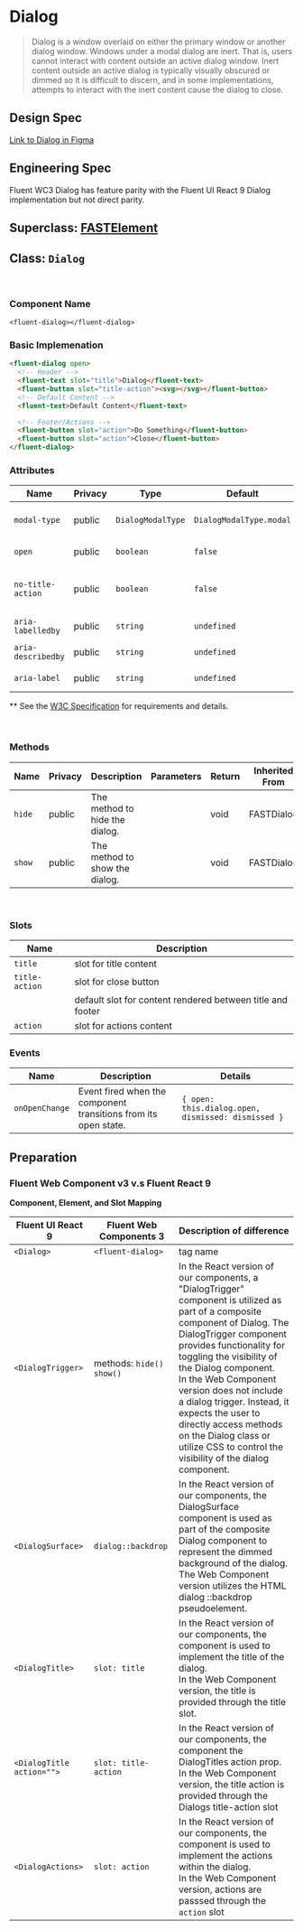 # Dialog

> Dialog is a window overlaid on either the primary window or another dialog window. Windows under a modal dialog are inert. That is, users cannot interact with content outside an active dialog window. Inert content outside an active dialog is typically visually obscured or dimmed so it is difficult to discern, and in some implementations, attempts to interact with the inert content cause the dialog to close.

## **Design Spec**

[Link to Dialog in Figma](https://www.figma.com/file/jtF47yOXDxkI00ZkydE999/Dialog?type=design&node-id=2605%3A15263&mode=dev)

## **Engineering Spec**

Fluent WC3 Dialog has feature parity with the Fluent UI React 9 Dialog implementation but not direct parity.

## Superclass: [FASTElement](https://www.fast.design/docs/fast-element/defining-elements)

## Class: `Dialog`

<br />

### **Component Name**

`<fluent-dialog></fluent-dialog>`

### **Basic Implemenation**

```html
<fluent-dialog open>
  <!-- Header -->
  <fluent-text slot="title">Dialog</fluent-text>
  <fluent-button slot="title-action"><svg></svg></fluent-button>
  <!-- Default Content -->
  <fluent-text>Default Content</fluent-text>

  <!-- Footer/Actions -->
  <fluent-button slot="action">Do Something</fluent-button>
  <fluent-button slot="action">Close</fluent-button>
</fluent-dialog>
```

### **Attributes**

| Name               | Privacy | Type              | Default                 | Description                                               |
| ------------------ | ------- | ----------------- | ----------------------- | --------------------------------------------------------- |
| `modal-type`       | public  | `DialogModalType` | `DialogModalType.modal` | Indicates that the type of modal to render.               |
| `open`             | public  | `boolean`         | `false`                 | Controls the open state of the dialog                     |
| `no-title-action`  | public  | `boolean`         | `false`                 | Used to set whether the default title action is rendered. |
| `aria-labelledby`  | public  | `string`          | `undefined`             | optional based on implementation\*\*                      |
| `aria-describedby` | public  | `string`          | `undefined`             | optional based on implementation\*\*                      |
| `aria-label `      | public  | `string`          | `undefined`             | optional based on implementation\*\*                      |

\*\* See the [W3C Specification](https://w3c.github.io/aria-practices/#dialog_roles_states_props) for requirements and details.

<br />

### **Methods**

| Name   | Privacy | Description                    | Parameters | Return | Inherited From |
| ------ | ------- | ------------------------------ | ---------- | ------ | -------------- |
| `hide` | public  | The method to hide the dialog. |            | void   | FASTDialog     |
| `show` | public  | The method to show the dialog. |            | void   | FASTDialog     |

<br />

### **Slots**

| Name           | Description                                                |
| -------------- | ---------------------------------------------------------- |
| `title`        | slot for title content                                     |
| `title-action` | slot for close button                                      |
|                | default slot for content rendered between title and footer |
| `action`       | slot for actions content                                   |

### **Events**

| Name           | Description                                                     | Details                                            |
| -------------- | --------------------------------------------------------------- | -------------------------------------------------- |
| `onOpenChange` | Event fired when the component transitions from its open state. | `{ open: this.dialog.open, dismissed: dismissed }` |

## **Preparation**

### **Fluent Web Component v3 v.s Fluent React 9**

**Component, Element, and Slot Mapping**

| Fluent UI React 9         | Fluent Web Components 3  | Description of difference                                                                                                                                                                                                                                                                                                                                                                                                                                |
| ------------------------- | ------------------------ | -------------------------------------------------------------------------------------------------------------------------------------------------------------------------------------------------------------------------------------------------------------------------------------------------------------------------------------------------------------------------------------------------------------------------------------------------------- |
| `<Dialog>`                | `<fluent-dialog>`        | tag name                                                                                                                                                                                                                                                                                                                                                                                                                                                 |
| `<DialogTrigger>`         | methods: `hide() show()` | In the React version of our components, a "DialogTrigger" component is utilized as part of a composite component of Dialog. The DialogTrigger component provides functionality for toggling the visibility of the Dialog component. <br /> In the Web Component version does not include a dialog trigger. Instead, it expects the user to directly access methods on the Dialog class or utilize CSS to control the visibility of the dialog component. |
| `<DialogSurface>`         | `dialog::backdrop`       | In the React version of our components, the DialogSurface component is used as part of the composite Dialog component to represent the dimmed background of the dialog. <br /> The Web Component version utilizes the HTML dialog ::backdrop pseudoelement.                                                                                                                                                                                              |
| `<DialogTitle>`           | `slot: title`            | In the React version of our components, the <DialogTitle> component is used to implement the title of the dialog. <br /> In the Web Component version, the title is provided through the title slot.                                                                                                                                                                                                                                                     |
| `<DialogTitle action="">` | `slot: title-action`     | In the React version of our components, the <DialogTitle> component the DialogTitles action prop. <br /> In the Web Component version, the title action is provided through the Dialogs title-action slot                                                                                                                                                                                                                                                |
| `<DialogActions>`         | `slot: action`           | In the React version of our components, the <DialogActions> component is used to implement the actions within the dialog. <br /> In the Web Component version, actions are passsed through the `action` slot                                                                                                                                                                                                                                             |
